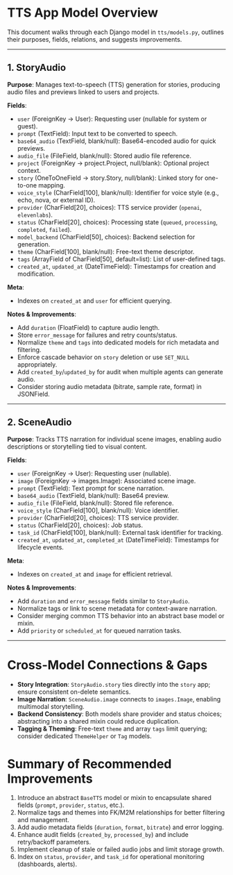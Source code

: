  # TTS App Model Overview

 This document walks through each Django model in `tts/models.py`, outlines their purposes, fields, relations, and suggests improvements.

 ---

 ## 1. StoryAudio

 **Purpose**: Manages text-to-speech (TTS) generation for stories, producing audio files and previews linked to users and projects.

 **Fields**:
 - `user` (ForeignKey → User): Requesting user (nullable for system or guest).
 - `prompt` (TextField): Input text to be converted to speech.
 - `base64_audio` (TextField, blank/null): Base64-encoded audio for quick previews.
 - `audio_file` (FileField, blank/null): Stored audio file reference.
 - `project` (ForeignKey → project.Project, null/blank): Optional project context.
 - `story` (OneToOneField → story.Story, null/blank): Linked story for one-to-one mapping.
 - `voice_style` (CharField[100], blank/null): Identifier for voice style (e.g., echo, nova, or external ID).
 - `provider` (CharField[20], choices): TTS service provider (`openai`, `elevenlabs`).
 - `status` (CharField[20], choices): Processing state (`queued`, `processing`, `completed`, `failed`).
 - `model_backend` (CharField[50], choices): Backend selection for generation.
 - `theme` (CharField[100], blank/null): Free-text theme descriptor.
 - `tags` (ArrayField of CharField[50], default=list): List of user-defined tags.
 - `created_at`, `updated_at` (DateTimeField): Timestamps for creation and modification.

 **Meta**:
 - Indexes on `created_at` and `user` for efficient querying.

 **Notes & Improvements**:
 - Add `duration` (FloatField) to capture audio length.
 - Store `error_message` for failures and retry counts/status.
 - Normalize `theme` and `tags` into dedicated models for rich metadata and filtering.
 - Enforce cascade behavior on `story` deletion or use `SET_NULL` appropriately.
 - Add `created_by`/`updated_by` for audit when multiple agents can generate audio.
 - Consider storing audio metadata (bitrate, sample rate, format) in JSONField.

 ---

 ## 2. SceneAudio

 **Purpose**: Tracks TTS narration for individual scene images, enabling audio descriptions or storytelling tied to visual content.

 **Fields**:
 - `user` (ForeignKey → User): Requesting user (nullable).
 - `image` (ForeignKey → images.Image): Associated scene image.
 - `prompt` (TextField): Text prompt for scene narration.
 - `base64_audio` (TextField, blank/null): Base64 preview.
 - `audio_file` (FileField, blank/null): Stored file reference.
 - `voice_style` (CharField[100], blank/null): Voice identifier.
 - `provider` (CharField[20], choices): TTS service provider.
 - `status` (CharField[20], choices): Job status.
 - `task_id` (CharField[100], blank/null): External task identifier for tracking.
 - `created_at`, `updated_at`, `completed_at` (DateTimeField): Timestamps for lifecycle events.

 **Meta**:
 - Indexes on `created_at` and `image` for efficient retrieval.

 **Notes & Improvements**:
 - Add `duration` and `error_message` fields similar to `StoryAudio`.
 - Normalize tags or link to scene metadata for context-aware narration.
 - Consider merging common TTS behavior into an abstract base model or mixin.
 - Add `priority` or `scheduled_at` for queued narration tasks.

 ---

 # Cross-Model Connections & Gaps

 - **Story Integration**: `StoryAudio.story` ties directly into the `story` app; ensure consistent on-delete semantics.
 - **Image Narration**: `SceneAudio.image` connects to `images.Image`, enabling multimodal storytelling.
 - **Backend Consistency**: Both models share provider and status choices; abstracting into a shared mixin could reduce duplication.
 - **Tagging & Theming**: Free-text `theme` and array `tags` limit querying; consider dedicated `ThemeHelper` or `Tag` models.

 # Summary of Recommended Improvements

 1. Introduce an abstract `BaseTTS` model or mixin to encapsulate shared fields (`prompt`, `provider`, `status`, etc.).
 2. Normalize tags and themes into FK/M2M relationships for better filtering and management.
 3. Add audio metadata fields (`duration`, `format`, `bitrate`) and error logging.
 4. Enhance audit fields (`created_by`, `processed_by`) and include retry/backoff parameters.
 5. Implement cleanup of stale or failed audio jobs and limit storage growth.
 6. Index on `status`, `provider`, and `task_id` for operational monitoring (dashboards, alerts).